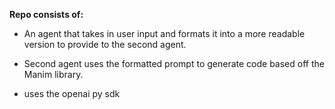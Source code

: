 **Repo consists of:**

- An agent that takes in user input and formats it into a more readable version to provide to the second agent.

- Second agent uses the formatted prompt to generate code based off the Manim library.


* uses the openai py sdk
